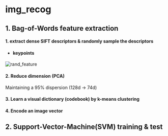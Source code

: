 # img_recog
## 1. Bag-of-Words feature extraction
#### 1. extract dense SIFT descriptors & randomly sample the descriptors
* #### keypoints
![rand_feature](https://github.com/Talia-Hyeon/img_recog/assets/97673250/ac5b5a00-e1c4-4e20-bb14-2da05d1598dd)

#### 2. Reduce dimension (PCA)
Maintaining a 95% dispersion (128d -> 74d)

#### 3. Learn a visual dictionary (codebook) by k-means clustering
#### 4. Encode an image vector

## 2. Support-Vector-Machine(SVM) training & test
